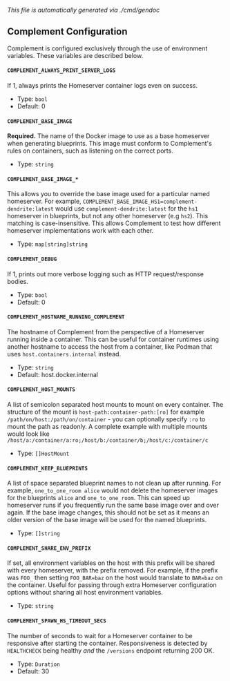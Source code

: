 *This file is automatically generated via ./cmd/gendoc*

## Complement Configuration
Complement is configured exclusively through the use of environment variables. These variables are described below.

#### `COMPLEMENT_ALWAYS_PRINT_SERVER_LOGS`
If 1, always prints the Homeserver container logs even on success.  
- Type: `bool`
- Default: 0

#### `COMPLEMENT_BASE_IMAGE`
**Required.** The name of the Docker image to use as a base homeserver when generating blueprints. This image must conform to Complement's rules on containers, such as listening on the correct ports.  
- Type: `string`

#### `COMPLEMENT_BASE_IMAGE_*`
This allows you to override the base image used for a particular named homeserver. For example, `COMPLEMENT_BASE_IMAGE_HS1=complement-dendrite:latest` would use `complement-dendrite:latest` for the `hs1` homeserver in blueprints, but not any other homeserver (e.g `hs2`). This matching is case-insensitive. This allows Complement to test how different homeserver implementations work with each other.  
- Type: `map[string]string`

#### `COMPLEMENT_DEBUG`
If 1, prints out more verbose logging such as HTTP request/response bodies.  
- Type: `bool`
- Default: 0

#### `COMPLEMENT_HOSTNAME_RUNNING_COMPLEMENT`
The hostname of Complement from the perspective of a Homeserver running inside a container. This can be useful for container runtimes using another hostname to access the host from a container, like Podman that uses `host.containers.internal` instead.  
- Type: `string`
- Default: host.docker.internal

#### `COMPLEMENT_HOST_MOUNTS`
A list of semicolon separated host mounts to mount on every container. The structure of the mount is `host-path:container-path:[ro]` for example `/path/on/host:/path/on/container` - you can optionally specify `:ro` to mount the path as readonly. A complete example with multiple mounts would look like `/host/a:/container/a:ro;/host/b:/container/b;/host/c:/container/c`  
- Type: `[]HostMount`

#### `COMPLEMENT_KEEP_BLUEPRINTS`
A list of space separated blueprint names to not clean up after running. For example, `one_to_one_room alice` would not delete the homeserver images for the blueprints `alice` and `one_to_one_room`. This can speed up homeserver runs if you frequently run the same base image over and over again. If the base image changes, this should not be set as it means an older version of the base image will be used for the named blueprints.  
- Type: `[]string`

#### `COMPLEMENT_SHARE_ENV_PREFIX`
If set, all environment variables on the host with this prefix will be shared with every homeserver, with the prefix removed. For example, if the prefix was `FOO_` then setting `FOO_BAR=baz` on the host would translate to `BAR=baz` on the container. Useful for passing through extra Homeserver configuration options without sharing all host environment variables.  
- Type: `string`

#### `COMPLEMENT_SPAWN_HS_TIMEOUT_SECS`
The number of seconds to wait for a Homeserver container to be responsive after starting the container. Responsiveness is detected by `HEALTHCHECK` being healthy *and* the `/versions` endpoint returning 200 OK.  
- Type: `Duration`
- Default: 30
